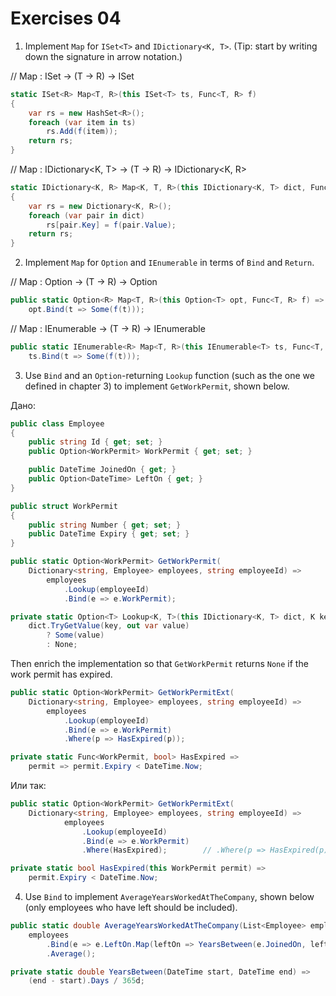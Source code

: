 # Exercises 04

1. Implement `Map` for `ISet<T>` and `IDictionary<K, T>`.
(Tip: start by writing down the signature in arrow notation.)

// Map : ISet<T> -> (T -> R) -> ISet<R>
```csharp
static ISet<R> Map<T, R>(this ISet<T> ts, Func<T, R> f)
{
    var rs = new HashSet<R>();
    foreach (var item in ts)
        rs.Add(f(item));
    return rs;
}
```

// Map : IDictionary<K, T> -> (T -> R) -> IDictionary<K, R>
```csharp
static IDictionary<K, R> Map<K, T, R>(this IDictionary<K, T> dict, Func<T, R> f)
{
    var rs = new Dictionary<K, R>();
    foreach (var pair in dict)
        rs[pair.Key] = f(pair.Value);
    return rs;
}
```

2. Implement `Map` for `Option` and `IEnumerable` in terms of `Bind` and `Return`.

// Map : Option<T> -> (T -> R) -> Option<R>
```csharp
public static Option<R> Map<T, R>(this Option<T> opt, Func<T, R> f) =>
    opt.Bind(t => Some(f(t)));
```

// Map : IEnumerable<T> -> (T -> R) -> IEnumerable<R>
```csharp
public static IEnumerable<R> Map<T, R>(this IEnumerable<T> ts, Func<T, R> f) =>
    ts.Bind(t => Some(f(t)));
```

3. Use `Bind` and an `Option`-returning `Lookup` function (such as the one we defined
in chapter 3) to implement `GetWorkPermit`, shown below. 

Дано:
```csharp
public class Employee
{
    public string Id { get; set; }
    public Option<WorkPermit> WorkPermit { get; set; }

    public DateTime JoinedOn { get; }
    public Option<DateTime> LeftOn { get; }
}

public struct WorkPermit
{
    public string Number { get; set; }
    public DateTime Expiry { get; set; }
}
```

```csharp
public static Option<WorkPermit> GetWorkPermit(
    Dictionary<string, Employee> employees, string employeeId) =>
        employees
            .Lookup(employeeId)
            .Bind(e => e.WorkPermit);

private static Option<T> Lookup<K, T>(this IDictionary<K, T> dict, K key) =>
    dict.TryGetValue(key, out var value)
        ? Some(value)
        : None;

```

Then enrich the implementation so that `GetWorkPermit`
returns `None` if the work permit has expired.

```csharp
public static Option<WorkPermit> GetWorkPermitExt(
    Dictionary<string, Employee> employees, string employeeId) =>
        employees
            .Lookup(employeeId)
            .Bind(e => e.WorkPermit)
            .Where(p => HasExpired(p));

private static Func<WorkPermit, bool> HasExpired =>
    permit => permit.Expiry < DateTime.Now;
```

Или так:

```csharp
public static Option<WorkPermit> GetWorkPermitExt(
    Dictionary<string, Employee> employees, string employeeId) =>
            employees
                .Lookup(employeeId)
                .Bind(e => e.WorkPermit)
                .Where(HasExpired);        // .Where(p => HasExpired(p));

private static bool HasExpired(this WorkPermit permit) =>
    permit.Expiry < DateTime.Now;
```

4. Use `Bind` to implement `AverageYearsWorkedAtTheCompany`, shown below (only employees
who have left should be included).

```csharp
public static double AverageYearsWorkedAtTheCompany(List<Employee> employees) =>
    employees
        .Bind(e => e.LeftOn.Map(leftOn => YearsBetween(e.JoinedOn, leftOn)))
        .Average();

private static double YearsBetween(DateTime start, DateTime end) =>
    (end - start).Days / 365d;
```